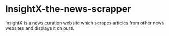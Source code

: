 # InsightX-the-news-scrapper
InsightX is a news curation website which scrapes articles from other news websites and displays it on ours.
